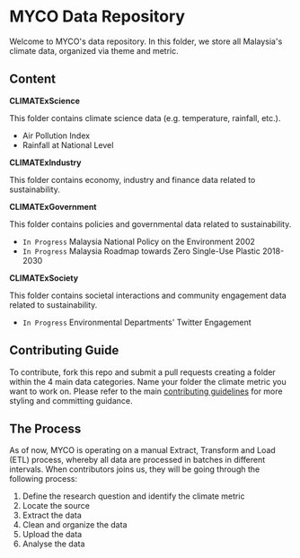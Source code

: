 # MYCO Data Repository

Welcome to MYCO's data repository. In this folder, we store all Malaysia's climate data, organized via theme and metric.

## Content

**CLIMATExScience**

This folder contains climate science data (e.g. temperature, rainfall, etc.).

* Air Pollution Index
* Rainfall at National Level

**CLIMATExIndustry**

This folder contains economy, industry and finance data related to sustainability.

**CLIMATExGovernment**

This folder contains policies and governmental data related to sustainability.

* `In Progress` Malaysia National Policy on the Environment 2002
* `In Progress` Malaysia Roadmap towards Zero Single-Use Plastic 2018-2030

**CLIMATExSociety**

This folder contains societal interactions and community engagement data related to sustainability.

* `In Progress` Environmental Departments' Twitter Engagement

## Contributing Guide

To contribute, fork this repo and submit a pull requests creating a folder within the 4 main data categories. Name your folder the climate metric you want to work on.
Please refer to the main [contributing guidelines](https://github.com/MY-Climate-Observatory/myco-data/blob/master/CONTRIBUTING.md) for more styling and committing guidance. 

## The Process

As of now, MYCO is operating on a manual Extract, Transform and Load (ETL) process, whereby all data are processed in batches in different intervals. When contributors joins us, they will be going through the following process:

1. Define the research question and identify the climate metric
2. Locate the source
3. Extract the data
4. Clean and organize the data
5. Upload the data
6. Analyse the data
